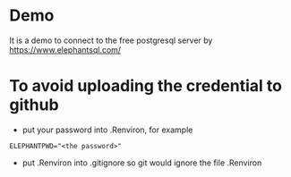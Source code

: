 # Demo

It is a demo to connect to the free postgresql server by https://www.elephantsql.com/


# To avoid uploading the credential to github

- put your password into .Renviron, for example
```
ELEPHANTPWD="<the password>"
```
- put .Renviron into .gitignore so git would ignore the file .Renviron

